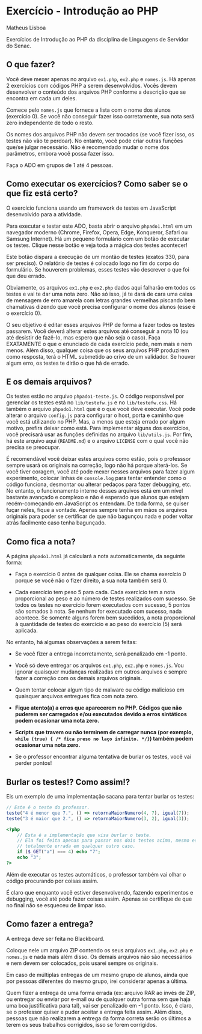 # Exercício - Introdução ao PHP

Matheus Lisboa

Exercícios de Introdução ao PHP da disciplina de Linguagens de Servidor do Senac.

## O que fazer?

Você deve mexer apenas no arquivo `ex1.php`, `ex2.php` e `nomes.js`.
Há apenas 2 exercícios com códigos PHP a serem desenvolvidos.
Vocês devem desenvolver o conteúdo dos arquivos PHP conforme a descrição que se encontra em cada um deles.

Comece pelo `nomes.js` que fornece a lista com o nome dos alunos (exercício 0). Se você não conseguir fazer isso corretamente, sua nota será zero independente de todo o resto.

Os nomes dos arquivos PHP não devem ser trocados (se você fizer isso, os testes não vão te perdoar).
No entanto, você pode criar outras funções que/se julgar necessário.
Não é recomendado mudar o nome dos parâmetros, embora você possa fazer isso.

Faça o ADO em grupos de 1 até 4 pessoas.

## Como executar os exercícios? Como saber se o que fiz está certo?

O exercício funciona usando um framework de testes em JavaScript desenvolvido para a atividade.

Para executar e testar este ADO, basta abrir o arquivo `phpado1.html` em um navegador moderno (Chrome, Firefox, Opera, Edge, Konqueror, Safari ou Samsung Internet).
Há um pequeno formulário com um botão de executar os testes.
Clique nesse botão e veja toda a mágica dos testes acontecer!

Este botão dispara a execução de um montão de testes (exatos 330, para ser preciso).
O relatório de testes é colocado logo no fim do corpo do formulário.
Se houverem problemas, esses testes vão descrever o que foi que deu errado.

Obviamente, os arquivos `ex1.php` e `ex2.php` dados aqui falharão em todos os testes e vai te dar uma nota zero.
Não só isso, já te dará de cara uma caixa de mensagem de erro amarela com letras grandes vermelhas piscando bem chamativas dizendo que você precisa configurar o nome dos alunos (esse é o exercício 0).

O seu objetivo é editar esses arquivos PHP de forma a fazer todos os testes passarem.
Você deverá alterar estes arquivos até conseguir a nota 10 (ou até desistir de fazê-lo, mas espero que não seja o caso).
Faça EXATAMENTE o que o enunciado de cada exercício pede, nem mais e nem menos.
Além disso, qualquer coisa que os seus arquivos PHP produzirem como resposta, terá o HTML submetido ao crivo de um validador.
Se houver algum erro, os testes te dirão o que há de errado.

## E os demais arquivos?

Os testes estão no arquivo `phpado1-teste.js`.
O código responsável por gerenciar os testes está no `lib/testefw.js` e no `lib/testefw.css`.
Há também o arquivo `phpado1.html` que é o que você deve executar.
Você pode alterar o arquivo `config.js` para configurar o host, porta e caminho que você está utilizando no PHP. Mas, a menos que esteja errado por algum motivo, prefira deixar como está.
Para implementar alguns dos exercícios, você precisará usar as funções definidas no arquivo `lib/utils.js`.
Por fim, há este arquivo aqui (`README.md`) e o arquivo `LICENSE` com o qual você não precisa se preocupar.

É recomendável você deixar estes arquivos como estão, pois o professsor sempre usará os originais na correção, logo não há porque alterá-los.
Se você tiver coragem, você até pode mexer nesses arquivos para fazer algum experimento, colocar linhas de `console.log` para tentar entender como o código funciona, desmontar ou alterar pedaços para fazer debugging, etc.
No entanto, o funcionamento interno desses arquivos está em um nível bastante avançado e complexo e não é esperado que alunos que estejam recém-começando em JavaScript os entendam.
De toda forma, se quiser fuçar neles, fique a vontade.
Apenas sempre tenha em mãos os arquivos originais para poder se certificar de que não bagunçou nada e poder voltar atrás facilmente caso tenha bagunçado.

## Como fica a nota?

A página `phpado1.html` já calculará a nota automaticamente, da seguinte forma:

- Faça o exercício 0 antes de qualquer coisa.
  Ele se chama exercício 0 porque se você não o fizer direito, a sua nota também será 0.

- Cada exercício tem peso 5 para cada.
  Cada exercício tem a nota proporcional ao peso e ao número de testes realizados com sucesso.
  Se todos os testes no exercício forem executados com sucesso, 5 pontos são somados à nota.
  Se nenhum for executado com sucesso, nada acontece.
  Se somente alguns forem bem sucedidos, a nota proporcional à quantidade de testes do exercício e ao peso do exercício (5) será aplicada.

No entanto, há algumas observações a serem feitas:

- Se você fizer a entrega incorretamente, será penalizado em -1 ponto.

- Você só deve entregar os arquivos `ex1.php`, `ex2.php` e `nomes.js`. Vou ignorar quaisquer mudanças realizadas em outros arquivos e sempre fazer a correção com os demais arquivos originais.

- Quem tentar colocar algum tipo de malware ou código malicioso em quaisquer arquivos entregues fica com nota zero.

- **Fique atento(a) a erros que aparecerem no PHP. Códigos que não puderem ser carregados e/ou executados devido a erros sintáticos podem ocasionar uma nota zero.**

- **Scripts que travem ou não terminem de carregar nunca (por exemplo, `while (true) { /* fica preso no laço infinito. */}`) também podem ocasionar uma nota zero.**

- Se o professor encontrar alguma tentativa de burlar os testes, você vai perder pontos!

## Burlar os testes!? Como assim!?

Eis um exemplo de uma implementação sacana para tentar burlar os testes:

```js
// Este é o teste do professor.
teste("4 é menor que 7.", () => retornaMaiorNumero(4, 7), igual(7));
teste("3 é maior que 2.", () => retornaMaiorNumero(3, 2), igual(3));
```

```php
<?php
    // Esta é a implementação que visa burlar o teste.
    // Ela foi feita apenas para passar nos dois testes acima, mesmo estando
    // totalmente errada em qualquer outro caso.
    if ($_GET("a") === 4) echo "7";
    echo "3";
?>
```

Além de executar os testes automáticos, o professor também vai olhar o código procurando por coisas assim.

É claro que enquanto você estiver desenvolvendo, fazendo experimentos e debugging, você até pode fazer coisas assim.
Apenas se certifique de que no final não se esqueceu de limpar isso.

## Como fazer a entrega?

A entrega deve ser feita no Blackboard.

Coloque nele um arquivo ZIP contendo os seus arquivos `ex1.php`, `ex2.php` e `nomes.js` e nada mais além disso.
Os demais arquivos não são necessários e nem devem ser colocados, pois usarei sempre os originais.

Em caso de múltiplas entregas de um mesmo grupo de alunos, ainda que por pessoas diferentes do mesmo grupo, irei considerar apenas a última.

Quem fizer a entrega de uma forma errada (ex: arquivo RAR ao invés de ZIP, ou entregar ou enviar por e-mail ou de qualquer outra forma sem que haja uma boa justificativa para tal), vai ser penalizado em -1 ponto.
Isso, é claro, se o professor quiser e puder aceitar a entrega feita assim.
Além disso, pessoas que não realizarem a entrega da forma correta serão os últimos a terem os seus trabalhos corrigidos, isso se forem corrigidos.
